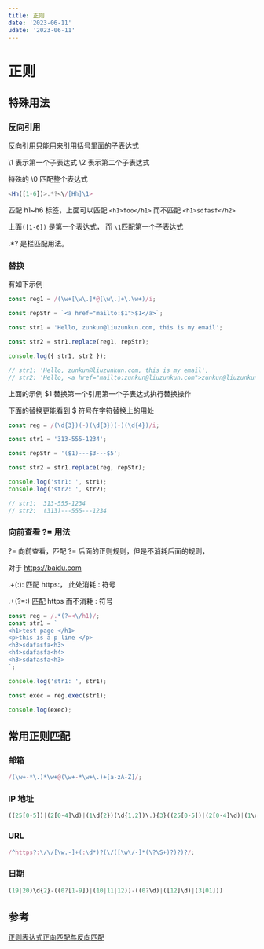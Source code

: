 ```yaml
---
title: 正则
date: '2023-06-11'
udate: '2023-06-11'
---
```


# 正则

## 特殊用法

### 反向引用

反向引用只能用来引用括号里面的子表达式

\1 表示第一个子表达式 \2 表示第二个子表达式

特殊的 \0 匹配整个表达式

```js
<Hh([1-6])>.*?<\/[Hh]\1>
```

匹配 h1~h6 标签，上面可以匹配 `<h1>foo</h1>` 而不匹配 `<h1>sdfasf</h2>`

上面`([1-6])` 是第一个表达式， 而 `\1`匹配第一个子表达式

.\*? 是栏匹配用法。

### 替换

有如下示例

```js
const reg1 = /(\w+[\w\.]*@[\w\.]+\.\w+)/i;

const repStr = `<a href="mailto:$1">$1</a>`;

const str1 = 'Hello, zunkun@liuzunkun.com, this is my email';

const str2 = str1.replace(reg1, repStr);

console.log({ str1, str2 });

// str1: 'Hello, zunkun@liuzunkun.com, this is my email',
// str2: 'Hello, <a href="mailto:zunkun@liuzunkun.com">zunkun@liuzunkun.com</a>, this is my email'
```

上面的示例 $1 替换第一个引用第一个子表达式执行替换操作

下面的替换更能看到 $ 符号在字符替换上的用处

```js
const reg = /(\d{3})(-)(\d{3})(-)(\d{4})/i;

const str1 = '313-555-1234';

const repStr = '($1)---$3---$5';

const str2 = str1.replace(reg, repStr);

console.log('str1: ', str1);
console.log('str2: ', str2);

// str1:  313-555-1234
// str2:  (313)---555---1234
```

### 向前查看 ?= 用法

?= 向前查看，匹配 ?= 后面的正则规则，但是不消耗后面的规则，

对于 https://baidu.com

.+(:): 匹配 https:， 此处消耗 : 符号

.+(?=:) 匹配 https 而不消耗 : 符号

```js
const reg = /.*(?=<\/h1)/;
const str1 = `
<h1>test page </h1>
<p>this is a p line </p>
<h3>sdafasfa<h3>
<h4>sdafasfa<h4>
<h3>sdafasfa<h3>
`;

console.log('str1: ', str1);

const exec = reg.exec(str1);

console.log(exec);
```

## 常用正则匹配

### 邮箱

```js
/(\w+-*\.)*\w+@(\w+-*\w+\.)+[a-zA-Z]/;
```

### IP 地址

```js
((25[0-5])|(2[0-4]\d)|(1\d{2})(\d{1,2})\.){3}((25[0-5])|(2[0-4]\d)|(1\d{2})(\d{1,2})\.)
```

### URL

```jsx
/^https?:\/\/[\w.-]+(:\d*)?(\/([\w\/-]*(\?\S+)?)?)?/;
```

### 日期

```js
(19|20)\d{2}-((0?[1-9])|(10|11|12))-((0?\d)|([12]\d)|(3[01]))
```

## 参考

[正则表达式正向匹配与反向匹配](https://segmentfault.com/a/1190000041484916)
